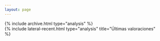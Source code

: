 ```yaml
---
layout: page
---
```


<main class="d-md-flex">
    <div class="col-md-9 d-flex flex-column flex-fill">
        {% include archive.html type="analysis" %}
    </div>
    <div class="col-md-3 d-none d-md-block d-flex flex-column flex-fill ms-3">
        {% include lateral-recent.html type="analysis" title="Últimas valoraciones" %}
    </div>
</main>
